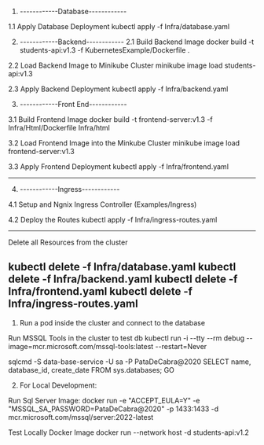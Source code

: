 1. ------------Database------------

1.1 Apply Database Deployment
kubectl apply -f Infra/database.yaml

2. ------------Backend------------ 
2.1 Build Backend Image
docker build -t students-api:v1.3 -f KubernetesExample/Dockerfile .

2.2 Load Backend Image to Minikube Cluster
minikube image load students-api:v1.3

2.3 Apply Backend Deployment
kubectl apply -f Infra/backend.yaml

3. ------------Front End------------

3.1 Build Frontend Image
docker build -t frontend-server:v1.3 -f Infra/Html/Dockerfile Infra/html

3.2 Load Frontend Image into the Minkube Cluster
minikube image load frontend-server:v1.3

3.3 Apply Frontend Deployment
kubectl apply -f Infra/frontend.yaml

------------

4. ------------Ingress------------

4.1 Setup and Ngnix Ingress Controller (Examples/Ingress)

4.2 Deploy the Routes
kubectl apply -f Infra/ingress-routes.yaml


------------
Delete all Resources  from the cluster

kubectl delete -f Infra/database.yaml
kubectl delete -f Infra/backend.yaml
kubectl delete -f Infra/frontend.yaml
kubectl delete -f Infra/ingress-routes.yaml
------------- 

1. Run a pod inside the cluster and connect to the database

Run MSSQL Tools in the cluster to test db 
kubectl run -i --tty --rm debug --image=mcr.microsoft.com/mssql-tools:latest --restart=Never

sqlcmd -S data-base-service -U sa -P PataDeCabra@2020
SELECT name, database_id, create_date FROM sys.databases; 
GO



2. For Local Development:

Run Sql Server Image:
docker run -e "ACCEPT_EULA=Y" -e "MSSQL_SA_PASSWORD=PataDeCabra@2020" -p 1433:1433 -d mcr.microsoft.com/mssql/server:2022-latest 


Test Locally Docker Image
docker run --network host -d students-api:v1.2